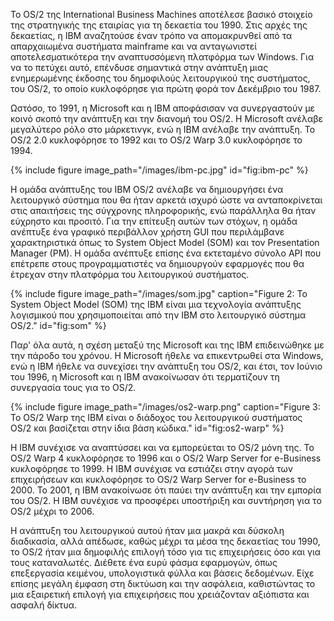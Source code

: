 Το OS/2 της International Business Machines αποτέλεσε βασικό στοιχείο της στρατηγικής της εταιρίας για τη δεκαετία του 1990. Στις αρχές της δεκαετίας, η IBM αναζητούσε έναν τρόπο να απομακρυνθεί από τα απαρχαιωμένα συστήματα mainframe και να ανταγωνιστεί αποτελεσματικότερα την αναπτυσσόμενη πλατφόρμα των Windows. Για να το πετύχει αυτό, επένδυσε σημαντικά στην ανάπτυξη μιας ενημερωμένης έκδοσης του δημοφιλούς λειτουργικού της συστήματος, του OS/2, το οποίο κυκλοφόρησε για πρώτη φορά τον Δεκέμβριο του 1987.

Ωστόσο, το 1991, η Microsoft και η IBM αποφάσισαν να συνεργαστούν με κοινό σκοπό την ανάπτυξη και την διανομή του OS/2. Η Microsoft ανέλαβε μεγαλύτερο ρόλο στο μάρκετινγκ, ενώ η IBM ανέλαβε την ανάπτυξη. Το OS/2 2.0 κυκλοφόρησε το 1992 και το OS/2 Warp 3.0 κυκλοφόρησε το 1994.

{% include figure image_path="/images/ibm-pc.jpg" id="fig:ibm-pc" %}

Η ομάδα ανάπτυξης του IBM OS/2 ανέλαβε να δημιουργήσει ένα λειτουργικό σύστημα που θα ήταν αρκετά ισχυρό ώστε να ανταποκρίνεται στις απαιτήσεις της σύγχρονης πληροφορικής, ενώ παράλληλα θα ήταν εύχρηστο και προσιτό. Για την επίτευξη αυτών των στόχων, η ομάδα ανέπτυξε ένα γραφικό περιβάλλον χρήστη GUI που περιλάμβανε χαρακτηριστικά όπως το System Object Model (SOM) και τον Presentation Manager (PM). Η ομάδα ανέπτυξε επίσης ένα εκτεταμένο σύνολο API που επέτρεπε στους προγραμματιστές να δημιουργούν εφαρμογές που θα έτρεχαν στην πλατφόρμα του λειτουργικού συστήματος.

{% include figure image_path="/images/som.jpg" caption="Figure 2: Το System Object Model (SOM) της IBM είναι μια τεχνολογία ανάπτυξης λογισμικού που χρησιμοποιείται από την IBM στο λειτουργικό σύστημα OS/2." id="fig:som" %}

Παρ' όλα αυτά, η σχέση μεταξύ της Microsoft και της IBM επιδεινώθηκε με την πάροδο του χρόνου. Η Microsoft ήθελε να επικεντρωθεί στα Windows, ενώ η IBM ήθελε να συνεχίσει την ανάπτυξη του OS/2, και έτσι, τον Ιούνιο του 1996, η Microsoft και η IBM ανακοίνωσαν ότι τερματίζουν τη συνεργασία τους για το OS/2.

{% include figure image_path="/images/os2-warp.png" caption="Figure 3: Το OS/2 Warp της IBM είναι ο διάδοχος του λειτουργικού συστήματος OS/2 και βασίζεται στην ίδια βάση κώδικα." id="fig:os2-warp" %}

Η IBM συνέχισε να αναπτύσσει και να εμπορεύεται το OS/2 μόνη της. Το OS/2 Warp 4 κυκλοφόρησε το 1996 και ο OS/2 Warp Server for e-Business κυκλοφόρησε το 1999. Η IBM συνέχισε να εστιάζει στην αγορά των επιχειρήσεων και κυκλοφόρησε το OS/2 Warp Server for e-Business το 2000. Το 2001, η IBM ανακοίνωσε ότι παύει την ανάπτυξη και την εμπορία του OS/2. Η IBM συνέχισε να προσφέρει υποστήριξη και συντήρηση για το OS/2 μέχρι το 2006.

Η ανάπτυξη του λειτουργικού αυτού ήταν μια μακρά και δύσκολη διαδικασία, αλλά απέδωσε, καθώς μέχρι τα μέσα της δεκαετίας του 1990, το OS/2 ήταν μια δημοφιλής επιλογή τόσο για τις επιχειρήσεις όσο και για τους καταναλωτές. Διέθετε ένα ευρύ φάσμα εφαρμογών, όπως επεξεργασία κειμένου, υπολογιστικά φύλλα και βάσεις δεδομένων. Είχε επίσης μεγάλη έμφαση στη δικτύωση και την ασφάλεια, καθιστώντας το μια εξαιρετική επιλογή για επιχειρήσεις που χρειάζονταν αξιόπιστα και ασφαλή δίκτυα.

[^1]: fig:ibm-pc

[^2]: fig:som

[^3]: fig:os2-warp
